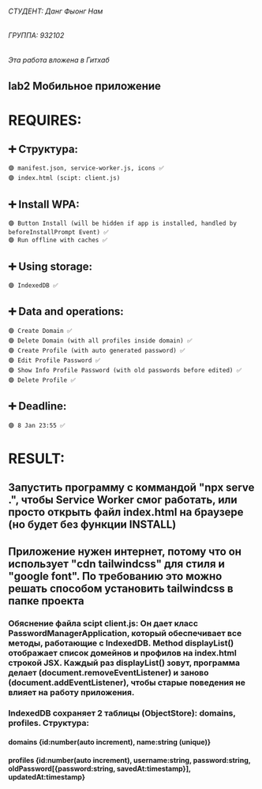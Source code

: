 ###### СТУДЕНТ: Данг Фыонг Нам

###### ГРУППА: 932102

###### Эта работа вложена в Гитхаб

## lab2 Мобильное приложение

# REQUIRES:

## ➕ Структура:

    🟣 manifest.json, service-worker.js, icons ✅
    🟣 index.html (scipt: client.js)

## ➕ Install WPA:

    🟣 Button Install (will be hidden if app is installed, handled by beforeInstallPrompt Event) ✅
    🟣 Run offline with caches ✅

## ➕ Using storage:

    🟣 IndexedDB ✅

## ➕ Data and operations:

    🟣 Create Domain ✅
    🟣 Delete Domain (with all profiles inside domain) ✅
    🟣 Create Profile (with auto generated password) ✅
    🟣 Edit Profile Password ✅
    🟣 Show Info Profile Password (with old passwords before edited) ✅
    🟣 Delete Profile ✅

## ➕ Deadline:

    🟣 8 Jan 23:55 ✅

# RESULT:

## Запустить программу с коммандой "npx serve .", чтобы Service Worker смог работать, или просто открыть файл index.html на браузере (но будет без функции INSTALL)

## Приложение нужен интернет, потому что он использует "cdn tailwindcss" для стиля и "google font". По требованию это можно решать способом установить tailwindcss в папке проекта

### Обяснение файла scipt client.js: Он дает класс PasswordManagerApplication, который обеспечивает все методы, работающие с IndexedDB. Method displayList() отображает список домейнов и профилов на index.html строкой JSX. Каждый раз displayList() зовут, программа делает (document.removeEventListener) и заново (document.addEventListener), чтобы старые поведения не влияет на работу приложения.

### IndexedDB сохраняет 2 таблицы (ObjectStore): domains, profiles. Структура:

#### domains {id:number(auto increment), name:string (unique)}

#### profiles {id:number(auto increment), username:string, password:string, oldPassword[{password:string, savedAt:timestamp}], updatedAt:timestamp}
